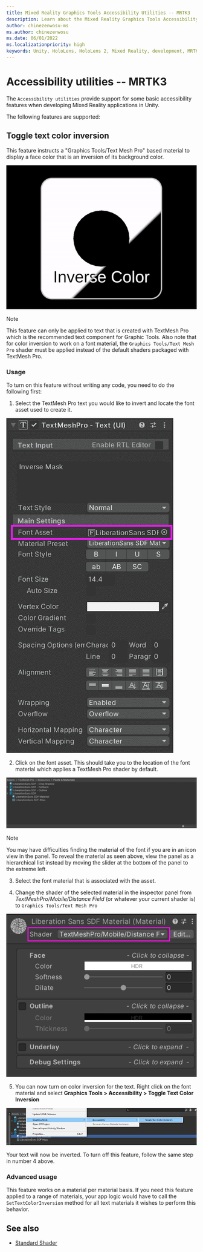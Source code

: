 ```yaml
---
title: Mixed Reality Graphics Tools Accessibility Utilities -- MRTK3
description: Learn about the Mixed Reality Graphics Tools Accessibility Utilities for Unity.
author: chinezenwosu-ms
ms.author: chinezenwosu
ms.date: 06/01/2022
ms.localizationpriority: high
keywords: Unity, HoloLens, HoloLens 2, Mixed Reality, development, MRTK, Graphics Tools, MRGT, MR Graphics Tools, Standard Shader, Accessibility Utilities
---
```


# Accessibility utilities -- MRTK3

The `Accessibility utilities` provide support for some basic accessibility features when developing Mixed Reality applications in Unity.

The following features are supported:

## Toggle text color inversion

This feature instructs a "Graphics Tools/Text Mesh Pro" based material to display a face color that is an inversion of its background color.

![Text Color Inversion](images/AccessibilityUtilities/TextColorInversion.gif)

> [!NOTE]
> This feature can only be applied to text that is created with TextMesh Pro which is the recommended text component for Graphic Tools. Also note that for color inversion to work on a font material, the `Graphics Tools/Text Mesh Pro` shader must be applied instead of the default shaders packaged with TextMesh Pro.

### Usage
To turn on this feature without writing any code, you need to do the following first:

1. Select the TextMesh Pro text you would like to invert and locate the font asset used to create it.

![TextMesh Pro Font Asset](images/AccessibilityUtilities/FontAsset.png)

2. Click on the font asset. This should take you to the location of the font material which applies a TextMesh Pro shader by default.

![TextMesh Pro Font Material](images/AccessibilityUtilities/FontMaterial.png)

> [!NOTE]
> You may have difficulties finding the material of the font if you are in an icon view in the panel. To reveal the material as seen above, view the panel as a hierarchical list instead by moving the slider at the bottom of the panel to the extreme left.

3. Select the font material that is associated with the asset.

4. Change the shader of the selected material in the inspector panel from *TextMeshPro/Mobile/Distance Field* (or whatever your current shader is) to `Graphics Tools/Text Mesh Pro`

![Graphics Tools Shader](images/AccessibilityUtilities/GraphicsToolsShader.png)

5. You can now turn on color inversion for the text. Right click on the font material and select **Graphics Tools > Accessibility > Toggle Text Color Inversion**

![Color Text Inversion Menu](images/AccessibilityUtilities/TextColorInversionToggler.png)

Your text will now be inverted. To turn off this feature, follow the same step in number 4 above.

### Advanced usage
This feature works on a material per material basis. If you need this feature applied to a range of materials, your app logic would have to call the `SetTextColorInversion` method for all text materials it wishes to perform this behavior.

## See also

* [Standard Shader](standard-shader.md)
